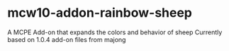 # mcw10-addon-rainbow-sheep
A MCPE Add-on that expands the colors and behavior of sheep
Currently based on 1.0.4 add-on files from majong
